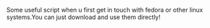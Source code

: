 Some useful script when u first get in touch with fedora or other linux systems.You can just download and use them directly!
